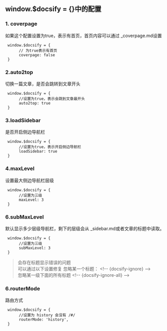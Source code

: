 ## window.$docsify = {}中的配置

### 1. coverpage
如果这个配置设置为true，表示有首页，首页内容可以通过 _coverpage.md设置
```script
 window.$docsify = {
      // 为true表示有首页
      coverpage: false
 }
```

### 2.auto2top
切换一篇文章，是否会跳转到文章开头
```script
 window.$docsify = {
      //设置为true，表示会跳到文章最开头
      auto2top: true
 }
```

### 3.loadSidebar
是否开启侧边导航栏
```script
 window.$docsify = {
      //设置为true，表示开启侧边导航栏
      loadSidebar: true
 }
```

### 4.maxLevel
设置最大侧边导航栏层级
```script
 window.$docsify = {
      //设置为三级
      maxLevel: 3
 }
```

### 6.subMaxLevel
默认显示多少层级导航栏，剩下的层级会从 _sidebar.md或者文章的标题中读取。
```script
 window.$docsify = {
      //设置为三级
      subMaxLevel: 3
 }
```

> 会存在标题显示错误的问题  
> 可以通过以下设置修复
> 忽略某一个标题： \<!-- {docsify-ignore} -->   
> 忽略某一级下面的所有标题  \<!-- {docsify-ignore-all} -->

### 6.routerMode
路由方式
```script
 window.$docsify = {
      //设置为 history 会没有 /#/
      routerMode: 'history',
 }
```